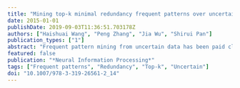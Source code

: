 ```yaml
---
title: "Mining top-k minimal redundancy frequent patterns over uncertain databases"
date: 2015-01-01
publishDate: 2019-09-03T11:36:51.703178Z
authors: ["Haishuai Wang", "Peng Zhang", "Jia Wu", "Shirui Pan"]
publication_types: ["1"]
abstract: "Frequent pattern mining from uncertain data has been paid closed attention due to most of the real life databases contain data with uncertainty. Several approaches have been proposed for mining high significance frequent itemsets over uncertain data, however, previous algorithms yield many redundant frequent itemsets and require to set an appropriate user specified threshold which is difficult for users. In this paper, we formally define the problem of top-fc minimal redundancy probabilistic frequent pattern mining, which targets to identify top-fc patterns with high-significance and low-redundancy simultaneously from uncertain data. We first design uncertain pattern correlation based on Pearson correlation coefficient, which considers pattern uncertainty. Moreover, we present a new algorithm, UTFP, to mine top-fc minimal redundancy frequent patterns of length no less than minimum length mind without setting threshold. We further propose a set of strategies to prune and reduce search space. Experimental results demonstrate that the proposed algorithm achieves good performance in terms of finding top-fc frequent patterns with low redundancy on probabilistic data. Our method represents the first research endeavor for probabilistic data based top-fc correlated pattern mining."
featured: false
publication: "*Neural Information Processing*"
tags: ["Frequent patterns", "Redundancy", "Top-k", "Uncertain"]
doi: "10.1007/978-3-319-26561-2_14"
---
```


